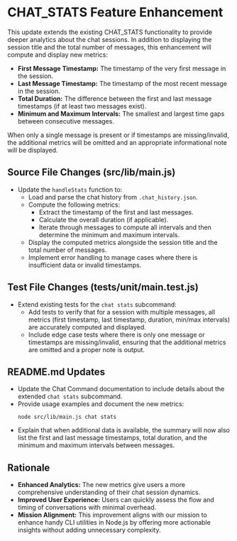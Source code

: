 # CHAT_STATS Feature Enhancement

This update extends the existing CHAT_STATS functionality to provide deeper analytics about the chat sessions. In addition to displaying the session title and the total number of messages, this enhancement will compute and display new metrics:

- **First Message Timestamp:** The timestamp of the very first message in the session.
- **Last Message Timestamp:** The timestamp of the most recent message in the session.
- **Total Duration:** The difference between the first and last message timestamps (if at least two messages exist).
- **Minimum and Maximum Intervals:** The smallest and largest time gaps between consecutive messages.

When only a single message is present or if timestamps are missing/invalid, the additional metrics will be omitted and an appropriate informational note will be displayed.

## Source File Changes (src/lib/main.js)
- Update the `handleStats` function to:
  - Load and parse the chat history from `.chat_history.json`.
  - Compute the following metrics:
    - Extract the timestamp of the first and last messages.
    - Calculate the overall duration (if applicable).
    - Iterate through messages to compute all intervals and then determine the minimum and maximum intervals.
  - Display the computed metrics alongside the session title and the total number of messages.
  - Implement error handling to manage cases where there is insufficient data or invalid timestamps.

## Test File Changes (tests/unit/main.test.js)
- Extend existing tests for the `chat stats` subcommand:
  - Add tests to verify that for a session with multiple messages, all metrics (first timestamp, last timestamp, duration, min/max intervals) are accurately computed and displayed.
  - Include edge case tests where there is only one message or timestamps are missing/invalid, ensuring that the additional metrics are omitted and a proper note is output.

## README.md Updates
- Update the Chat Command documentation to include details about the extended `chat stats` subcommand.
- Provide usage examples and document the new metrics:
  ```
  node src/lib/main.js chat stats
  ```
- Explain that when additional data is available, the summary will now also list the first and last message timestamps, total duration, and the minimum and maximum intervals between messages.

## Rationale
- **Enhanced Analytics:** The new metrics give users a more comprehensive understanding of their chat session dynamics.
- **Improved User Experience:** Users can quickly assess the flow and timing of conversations with minimal overhead.
- **Mission Alignment:** This improvement aligns with our mission to enhance handy CLI utilities in Node.js by offering more actionable insights without adding unnecessary complexity.
